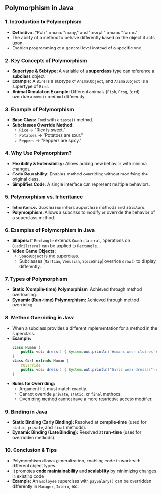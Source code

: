 ## Polymorphism in Java

### 1. **Introduction to Polymorphism**

- **Definition:** "Poly" means "many," and "morph" means "forms."
- The ability of a method to behave differently based on the object it acts upon.
- Enables programming at a general level instead of a specific one.

### 2. **Key Concepts of Polymorphism**

- **Supertype & Subtype:** A variable of a **superclass** type can reference a **subclass** object.
- **Example:** A `Bird` is a subtype of `AnimalObject`, and `AnimalObject` is a supertype of `Bird`.
- **Animal Simulation Example:** Different animals (`Fish`, `Frog`, `Bird`) override a `move()` method differently.

### 3. **Example of Polymorphism**

- **Base Class:** `Food` with a `taste()` method.
- **Subclasses Override Method:**
  - `Rice` → "Rice is sweet."
  - `Potatoes` → "Potatoes are sour."
  - `Peppers` → "Peppers are spicy."

### 4. **Why Use Polymorphism?**

- **Flexibility & Extensibility:** Allows adding new behavior with minimal changes.
- **Code Reusability:** Enables method overriding without modifying the original class.
- **Simplifies Code:** A single interface can represent multiple behaviors.

### 5. **Polymorphism vs. Inheritance**

- **Inheritance:** Subclasses inherit superclass methods and structure.
- **Polymorphism:** Allows a subclass to modify or override the behavior of a superclass method.

### 6. **Examples of Polymorphism in Java**

- **Shapes:** If `Rectangle` extends `Quadrilateral`, operations on `Quadrilateral` can be applied to `Rectangle`.
- **Video Game Objects:**
  - `SpaceObject` is the superclass.
  - Subclasses (`Martian`, `Venusian`, `SpaceShip`) override `draw()` to display differently.

### 7. **Types of Polymorphism**

- **Static (Compile-time) Polymorphism:** Achieved through method overloading.
- **Dynamic (Run-time) Polymorphism:** Achieved through method overriding.

### 8. **Method Overriding in Java**

- When a subclass provides a different implementation for a method in the superclass.
- **Example:**
  ```java
  class Human {
      public void dress() { System.out.println("Humans wear clothes"); }
  }
  class Girl extends Human {
      @Override
      public void dress() { System.out.println("Girls wear dresses"); }
  }
  ```
- **Rules for Overriding:**
  - Argument list must match exactly.
  - Cannot override `private`, `static`, or `final` methods.
  - Overriding method cannot have a more restrictive access modifier.

### 9. **Binding in Java**

- **Static Binding (Early Binding):** Resolved at **compile-time** (used for `static`, `private`, and `final` methods).
- **Dynamic Binding (Late Binding):** Resolved at **run-time** (used for overridden methods).

### 10. **Conclusion & Tips**

- Polymorphism allows generalization, enabling code to work with different object types.
- It promotes **code maintainability** and **scalability** by minimizing changes in existing code.
- **Example:** An `Employee` superclass with `paySalary()` can be overridden differently in `Manager`, `Intern`, etc.
